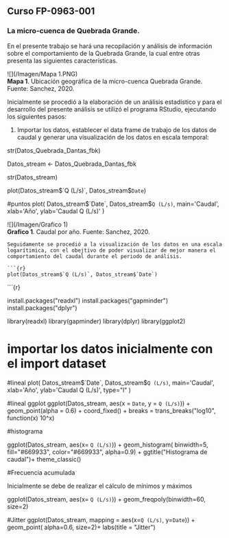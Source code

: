 ## Curso FP-0963-001

### La micro-cuenca de Quebrada Grande.

En el presente trabajo se hará una recopilación y análisis de información sobre el comportamiento de la Quebrada Grande, la cual entre otras presenta las siguientes características.

![](/Imagen/Mapa 1.PNG)  
**Mapa 1**. Ubicación geográfica de la micro-cuenca Quebrada Grande. Fuente: Sanchez, 2020.



Inicialmente se procedió a la elaboración de un análisis estadístico y para el desarrollo del presente análisis se utilizó el programa RStudio, ejecutando los siguientes pasos:
  
1) Importar los datos, establecer el data frame de trabajo de los datos de caudal y generar una visualización de los datos en escala temporal:

str(Datos_Quebrada_Dantas_fbk)

Datos_stream <- Datos_Quebrada_Dantas_fbk

str(Datos_stream)

plot(Datos_stream$`Q (L/s)`, Datos_stream$`Date`)

#puntos
plot(
  Datos_stream$`Date`, 
  Datos_stream$`Q (L/s)`,
  main='Caudal',
  xlab='Año',
  ylab='Caudal Q (L/s)'
)

![](/Imagen/Grafico 1)  
**Grafico 1**. Caudal por año. Fuente: Sanchez, 2020.

```
Seguidamente se procedió a la visualización de los datos en una escala logarítimica, con el obejtivo de poder visualizar de mejor manera el comportamiento del caudal durante el periodo de análisis.

```{r}
plot(Datos_stream$`Q (L/s)`, Datos_stream$`Date`)
```
´´´{r}

install.packages("readxl")
install.packages("gapminder")
install.packages("dplyr")

library(readxl)
library(gapminder)
library(dplyr)
library(ggplot2)

# importar los datos inicialmente con el import dataset




#lineal
plot(
  Datos_stream$`Date`, 
  Datos_stream$`Q (L/s)`,
  main='Caudal',
  xlab='Año',
  ylab='Caudal Q (L/s)',
  type="l"
)

#lineal ggplot
ggplot(Datos_stream, aes(x = `Date`, y = `Q (L/s)`)) +
  geom_point(alpha = 0.6) +
  coord_fixed() +
  breaks = trans_breaks("log10", function(x) 10^x)

#histograma

ggplot(Datos_stream, aes(x= `Q (L/s)`)) +
  geom_histogram( binwidth=5, fill="#669933", color="#669933", alpha=0.9) +
  ggtitle("Histograma de caudal")+
  theme_classic()


#Frecuencia acumulada

Inicialmente se debe de realizar el cálculo de mínimos y máximos

ggplot(Datos_stream, aes(x= `Q (L/s)`)) +
  geom_freqpoly(binwidth=60, size=2) 


#Jitter 
ggplot(Datos_stream, mapping = aes(x=`Q (L/s)`, y=`Date`)) + 
  geom_point( alpha=0.6, size=2)+
  labs(title = "Jitter")



